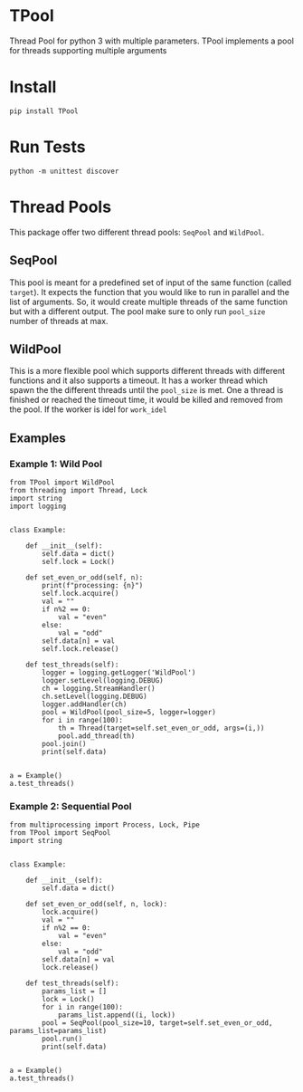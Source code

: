# TPool

Thread Pool for python 3 with multiple parameters. TPool implements a pool for threads supporting multiple arguments 


# Install
```
pip install TPool
```

# Run Tests
```
python -m unittest discover
```

# Thread Pools
This package offer two different thread pools: `SeqPool` and `WildPool`.

## SeqPool
This pool is meant for a predefined set of input of the same function (called `target`).
It expects the function that you would like to run in parallel and the list of arguments.
So, it would create multiple threads of the same function but with a different output. 
The pool make sure to only run `pool_size` number of threads at max. 

## WildPool
This is a more flexible pool which supports different threads with different
functions and it also supports a timeout. It has a worker thread which spawn the
the different threads until the `pool_size` is met. One a thread is finished
or reached the timeout time, it would be killed and removed from the pool.
If the worker is idel for `work_idel`



## Examples
### Example 1: Wild Pool 
```
from TPool import WildPool
from threading import Thread, Lock
import string
import logging


class Example:

    def __init__(self):
        self.data = dict()
        self.lock = Lock()

    def set_even_or_odd(self, n):
        print(f"processing: {n}")
        self.lock.acquire()
        val = ""
        if n%2 == 0:
            val = "even"
        else:
            val = "odd"
        self.data[n] = val
        self.lock.release()

    def test_threads(self):
        logger = logging.getLogger('WildPool')
        logger.setLevel(logging.DEBUG)
        ch = logging.StreamHandler()
        ch.setLevel(logging.DEBUG)
        logger.addHandler(ch)
        pool = WildPool(pool_size=5, logger=logger)
        for i in range(100):
            th = Thread(target=self.set_even_or_odd, args=(i,))
            pool.add_thread(th)
        pool.join()
        print(self.data)


a = Example()
a.test_threads()

```

### Example 2: Sequential Pool 
```
from multiprocessing import Process, Lock, Pipe
from TPool import SeqPool
import string


class Example:

    def __init__(self):
        self.data = dict()

    def set_even_or_odd(self, n, lock):
        lock.acquire()
        val = ""
        if n%2 == 0:
            val = "even"
        else:
            val = "odd"
        self.data[n] = val
        lock.release()

    def test_threads(self):
        params_list = []
        lock = Lock()
        for i in range(100):
            params_list.append((i, lock))
        pool = SeqPool(pool_size=10, target=self.set_even_or_odd, params_list=params_list)
        pool.run()
        print(self.data)


a = Example()
a.test_threads()

```
